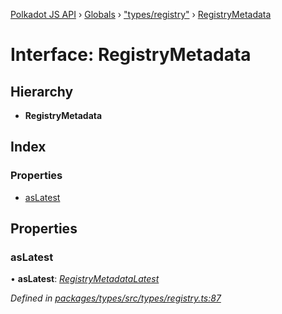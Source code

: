 [Polkadot JS API](../README.md) › [Globals](../globals.md) › ["types/registry"](../modules/_types_registry_.md) › [RegistryMetadata](_types_registry_.registrymetadata.md)

# Interface: RegistryMetadata

## Hierarchy

* **RegistryMetadata**

## Index

### Properties

* [asLatest](_types_registry_.registrymetadata.md#aslatest)

## Properties

###  asLatest

• **asLatest**: *[RegistryMetadataLatest](_types_registry_.registrymetadatalatest.md)*

*Defined in [packages/types/src/types/registry.ts:87](https://github.com/polkadot-js/api/blob/69351ceb9e/packages/types/src/types/registry.ts#L87)*
